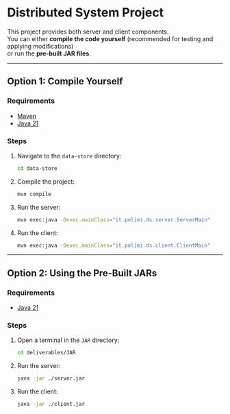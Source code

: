 # Distributed System Project

This project provides both server and client components.\
You can either **compile the code yourself** (recommended for testing and applying modifications)\
or run the **pre-built JAR files**.

---

## Option 1: Compile Yourself

### Requirements

- [Maven](https://maven.apache.org/)
- [Java 21](https://www.oracle.com/it/java/technologies/downloads/)

### Steps

1. Navigate to the `data-store` directory:

   ```bash
   cd data-store
   ```
2. Compile the project:

   ```bash
   mvn compile
   ```
3. Run the server:

   ```bash
   mvn exec:java -Dexec.mainClass="it.polimi.ds.server.ServerMain"
   ```
4. Run the client:

   ```bash
   mvn exec:java -Dexec.mainClass="it.polimi.ds.client.ClientMain"
   ```

---

## Option 2: Using the Pre-Built JARs

### Requirements

- [Java 21](https://www.oracle.com/it/java/technologies/downloads/)

### Steps

1. Open a terminal in the `JAR` directory:

   ```bash
   cd deliverables/JAR
   ```
2. Run the server:

   ```bash
   java -jar ./server.jar
   ```
3. Run the client:

   ```bash
   java -jar ./client.jar
   ```
